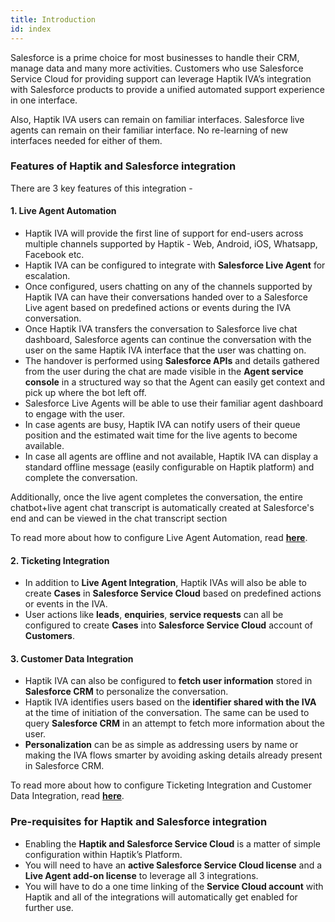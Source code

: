 ```yaml
---
title: Introduction
id: index
---
```


Salesforce is a prime choice for most businesses to handle their CRM, manage data and many more activities.
Customers who use Salesforce Service Cloud for providing support can leverage Haptik IVA’s integration with Salesforce products to provide a unified automated support experience in one interface.

Also, Haptik IVA users can remain on familiar interfaces. Salesforce live agents can remain on their familiar interface. No re-learning of new interfaces needed for either of them. 

### Features of Haptik and Salesforce integration

There are 3 key features of this integration - 

#### 1. Live Agent Automation

- Haptik IVA will provide the first line of support for end-users across multiple channels supported by Haptik - Web, Android, iOS, Whatsapp, Facebook etc. 
- Haptik IVA can be configured to integrate with **Salesforce Live Agent** for escalation. 
- Once configured, users chatting on any of the channels supported by Haptik IVA can have their conversations handed over to a Salesforce Live agent based on predefined actions or events during the IVA conversation.
- Once Haptik IVA transfers the conversation to Salesforce live chat dashboard, Salesforce agents can continue the conversation with the user on the same Haptik IVA interface that the user was chatting on.
- The handover is performed using **Salesforce APIs** and details gathered from the user during the chat are made visible in the **Agent service console** in a structured way so that the Agent can easily get context and pick up where the bot left off. 
- Salesforce Live Agents will be able to use their familiar agent dashboard to engage with the user.
- In case agents are busy, Haptik IVA can notify users of their queue position and the estimated wait time for the live agents to become available.
- In case all agents are offline and not available, Haptik IVA can display a standard offline message (easily configurable on Haptik platform) and complete the conversation.

Additionally, once the live agent completes the conversation, the entire chatbot+live agent chat transcript is automatically created at Salesforce's end and can be viewed in the chat transcript section

To read more about how to configure Live Agent Automation, read [**here**](https://docs.haptik.ai/salesforce/setup-laa).

#### 2. Ticketing Integration

- In addition to **Live Agent Integration**, Haptik IVAs will also be able to create **Cases** in **Salesforce Service Cloud** based on predefined actions or events in the IVA. 
- User actions like **leads**, **enquiries**, **service requests** can all be configured to create **Cases** into **Salesforce Service Cloud** account of **Customers**. 

#### 3. Customer Data Integration

- Haptik IVA can also be configured to **fetch user information** stored in **Salesforce CRM** to personalize the conversation. 
- Haptik IVA identifies users based on the **identifier shared with the IVA** at the time of initiation of the conversation. The same can be used to query **Salesforce CRM** in an attempt to fetch more information about the user. 
- **Personalization** can be as simple as addressing users by name or making the IVA flows smarter by avoiding asking details already present in Salesforce CRM.

To read more about how to configure Ticketing Integration and Customer Data Integration, read [**here**](https://docs.haptik.ai/salesforce/setup-ti).

### Pre-requisites for Haptik and Salesforce integration

- Enabling the **Haptik and Salesforce Service Cloud** is a matter of simple configuration within Haptik’s Platform. 
- You will need to have an **active Salesforce Service Cloud license** and a **Live Agent add-on license** to leverage all 3 integrations. 
- You will have to do a one time linking of the **Service Cloud account** with Haptik and all of the integrations will automatically get enabled for further use. 

